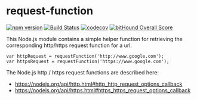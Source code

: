 # request-function

[![npm version](https://badge.fury.io/js/request-function.svg)](https://badge.fury.io/js/request-function) [![Build Status](https://travis-ci.org/tonybadguy/request-function.svg?branch=master)](https://travis-ci.org/tonybadguy/request-function) [![codecov](https://codecov.io/gh/tonybadguy/request-function/branch/master/graph/badge.svg)](https://codecov.io/gh/tonybadguy/request-function) [![bitHound Overall Score](https://www.bithound.io/github/tonybadguy/request-function/badges/score.svg)](https://www.bithound.io/github/tonybadguy/request-function)

This Node.js module contains a simple helper function for retrieving the corresponding http/https request function for a url.

```
var httpRequest = requestFunction('http://www.google.com');
var httpsRequest = requestFunction('https://www.google.com');
```

The Node.js http / https request functions are described here:
* https://nodejs.org/api/http.html#http_http_request_options_callback
* https://nodejs.org/api/https.html#https_https_request_options_callback
